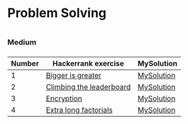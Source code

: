<H1>Problem Solving<H1>



<H3>Medium<H3>

|Number| Hackerrank exercise | MySolution |
|------|---------------------|------------|
|1|[Bigger is greater ](https://www.hackerrank.com/challenges/bigger-is-greater-m/problem)|[MySolution](../master/Medium/Medium/bigger_is_greater_medium.h)|
|2|[Climbing the leaderboard ](https://www.hackerrank.com/challenges/climbing-the-leaderboard-m/problem)|[MySolution](../master/Medium/Medium/climbing_the_leaderboard_medium.h)|
|3|[Encryption ](https://www.hackerrank.com/challenges/encryption-m/problem)|[MySolution](../master/Medium/Medium/encryption_medium.h)|
|4|[Extra long factorials ](https://www.hackerrank.com/challenges/extra-long-factorials-m/problem)|[MySolution](../master/Medium/Medium/extra_long_factorials_medium.h)|
